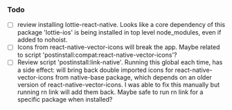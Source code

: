 ### Todo
- [ ] review installing lottie-react-native. Looks like a core dependency of this package 'lottie-ios' is being 
installed in top level node_modules, even if added to nohoist.
- [ ] Icons from react-native-vector-icons will break the app. 
Maybe related to script 'postinstall:compat:react-native-vector-icons'?
- [ ] Review script 'postinstall:link-native'. Running this global each time, has a side effect: will bring back double 
imported icons for react-native-vector-icons from native-base package, which depends on an older version of 
react-native-vector-icons. I was able to fix this manually but running rn link will add them back. 
Maybe safe to run rn link for a specific package when installed?